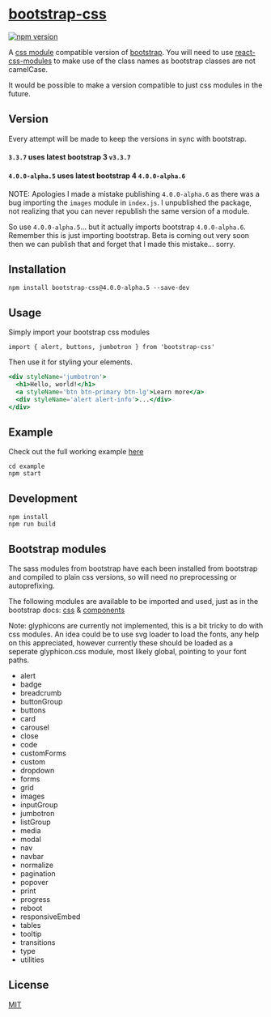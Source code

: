 # [bootstrap-css]()

[![npm version](https://badge.fury.io/js/bootstrap-css.svg)](https://badge.fury.io/js/bootstrap-css)

A [css module](https://github.com/css-modules/css-modules) compatible version of [bootstrap](https://github.com/twbs/bootstrap).
You will need to use [react-css-modules](https://github.com/gajus/react-css-modules) to make use of the class names as bootstrap classes are not camelCase.

It would be possible to make a version compatible to just css modules in the future.

## Version
Every attempt will be made to keep the versions in sync with bootstrap.

#### `3.3.7` uses latest bootstrap 3 `v3.3.7`

#### `4.0.0-alpha.5` uses latest bootstrap 4 `4.0.0-alpha.6`

NOTE: Apologies I made a mistake publishing `4.0.0-alpha.6` as there was a bug importing the `images` module in `index.js`. I unpublished the package, not realizing that you can never republish the same version of a module.

So use `4.0.0-alpha.5`... but it actually imports bootstrap `4.0.0-alpha.6`. Remember this is just importing bootstrap. Beta is coming out very soon then we can publish that and forget that I made this mistake... sorry.

## Installation

`npm install bootstrap-css@4.0.0-alpha.5 --save-dev`

## Usage
Simply import your bootstrap css modules

`import { alert, buttons, jumbotron } from 'bootstrap-css'`

Then use it for styling your elements.

```jsx
<div styleName='jumbotron'>
  <h1>Hello, world!</h1>
  <a styleName='btn btn-primary btn-lg'>Learn more</a>
  <div styleName='alert alert-info'>...</div>
</div>
```

## Example

Check out the full working example [here](https://github.com/StevenIseki/bootstrap-css/tree/master/example)

    cd example
    npm start

## Development
    npm install
    npm run build

## Bootstrap modules

The sass modules from bootstrap have each been installed from bootstrap and compiled to plain css versions, so will need no preprocessing or autoprefixing.

The following modules are available to be imported and used, just as in the bootstrap docs: [css](http://getbootstrap.com/css/) & [components](http://getbootstrap.com/components/)

Note: glyphicons are currently not implemented, this is a bit tricky to do with css modules. An idea could be to use svg loader to load the fonts, any help on this appreciated, however currently these should be loaded as a seperate glyphicon.css module, most likely global, pointing to your font paths.

- alert
- badge
- breadcrumb
- buttonGroup
- buttons
- card
- carousel
- close
- code
- customForms
- custom
- dropdown
- forms
- grid
- images
- inputGroup
- jumbotron
- listGroup
- media
- modal
- nav
- navbar
- normalize
- pagination
- popover
- print
- progress
- reboot
- responsiveEmbed
- tables
- tooltip
- transitions
- type
- utilities

## License

[MIT](http://isekivacenz.mit-license.org/)
